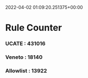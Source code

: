 2022-04-02 01:09:20.251375+00:00
# Rule Counter 
 ### UCATE : 431016

 ### Veneto : 18140

 ### Allowlist : 13922